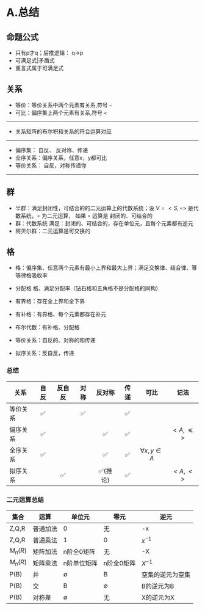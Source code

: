 # A.总结
## 命题公式
* 只有p才q；后推逻辑： q->p
* 可满足式|矛盾式
* 重言式属于可满足式

## 关系
* 等价：等价关系中两个元素有关系,符号 `~`
* 可比：偏序集上两个元素有关系,符号 `<`
---
* 关系矩阵的布尔积和关系的符合运算对应
---
* 偏序集： 自反、 反对称、传递
* 全序关系：偏序关系，任意x，y都可比
* 等价关系： 自反，对称传递你 
---
## 群
* 半群：满足封闭性，可结合的的二元运算上的代数系统；设 $V=<S,\circ>$ 是代数系统，$\circ$ 为二元运算， 如果 $\circ$ 运算是 封闭的、可结合的
* 群：代数系统 满足：封闭的、可结合的，存在单位元，且每个元素都有逆元
* 阿贝尔群：二元运算是可交换的
## 格
* 格：偏序集、任意两个元素有最小上界和最大上界；满足交换律、结合律、幂等律格吸收率
* 分配格 格、满足分配率（钻石格和五角格不是分配格的同构）
* 有界格：存在全上界和全下界
* 有补格：有界格、每个元素都存在补元
* 布尔代数：有补格、分配格

* 等价关系：自反的、对称的和传递
* 拟序关系：反自反，传递

### 总结

| 关系     | 自反  | 反自反 | 对称  | 反对称  | 传递  |        可比         |        记法         |
| -------- | :---: | :----: | :---: | :-----: | :---: | :-----------------: | :-----------------: |
| 等价关系 |   ✅   |        |   ✅   |         |   ✅   |                     |                     |
| 偏序关系 |   ✅   |        |       |    ✅    |   ✅   |                     | $<A,\preccurlyeq >$ |
| 全序关系 |   ✅   |        |       |    ✅    |   ✅   | $\forall x,y \in A$ |                     |
| 拟序关系 |       |   ✅    |       | ✅(推论) |   ✅   |                     |      $<A,\lt>$      |

### 二元运算总结

| 集合     | 运算     | 单位元      | 零元        | 逆元             |
| -------- | -------- | ----------- | ----------- | ---------------- |
| Z,Q,R    | 普通加法 | 0           | 无          | -x               |
| Z,Q,R    | 普通乘法 | 1           | 0           | $x^{-1}$         |
| $M_n(R)$ | 矩阵加法 | n阶全0矩阵  | 无          | -X               |
| $M_n(R)$ | 矩阵乘法 | n阶单位矩阵 | n阶全0矩阵  | $X^{-1}$         |
| P(B)     | 并       | $\emptyset$ | B           | 空集的逆元为空集 |
| P(B)     | 交       | B           | $\emptyset$ | B的逆元为B       |
| P(B)     | 对称差   | $\emptyset$ | 无          | X的逆元为X       |
